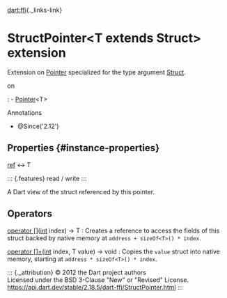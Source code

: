 [dart:ffi](../dart-ffi/dart-ffi-library){._links-link}

StructPointer\<T extends Struct\> extension
===========================================

Extension on [Pointer](pointer-class) specialized for the type argument
[Struct](struct-class).

on

:   -   [Pointer](pointer-class)\<T\>

Annotations

-   \@Since(\'2.12\')

Properties {#instance-properties}
----------

[ref](structpointer/ref) ↔ T

::: {.features}
read / write
:::

A Dart view of the struct referenced by this pointer.

Operators
---------

[operator \[\]](structpointer/operator_get)([int](../dart-core/int-class) index) → T
:   Creates a reference to access the fields of this struct backed by
    native memory at `address + sizeOf<T>() * index`.

[operator \[\]=](structpointer/operator_put)([int](../dart-core/int-class) index, T value) → void
:   Copies the `value` struct into native memory, starting at
    `address * sizeOf<T>() * index`.

::: {._attribution}
© 2012 the Dart project authors\
Licensed under the BSD 3-Clause \"New\" or \"Revised\" License.\
<https://api.dart.dev/stable/2.18.5/dart-ffi/StructPointer.html>
:::
